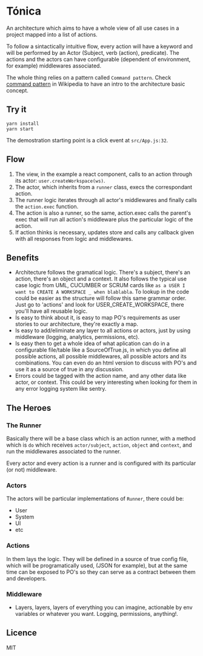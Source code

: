 # Tónica

An architecture which aims to have a whole view of all use cases in a project mapped into a list of actions.

To follow a sintactically intuitive flow, every action will have a keyword and will be performed by an Actor (Subject, verb (action), predicate). The actions and the actors can have configurable (dependent of environment, for example) middlewares associated.

The whole thing relies on a pattern called `Command pattern`. Check [command pattern](https://en.wikipedia.org/wiki/Command_pattern) in Wikipedia to have an intro to the architecture basic concept.

## Try it
```
yarn install
yarn start
```

The demostration starting point is a click event at `src/App.js:32`.

## Flow

1. The view, in the example a react component, calls to an action through its actor: `user.createWorkspace(ws)`.
2. The actor, which inherits from a `runner` class, execs the correspondant action.
3. The runner logic iterates through all actor's middlewares and finally calls the `action.exec` function.
4. The action is also a runner, so the same, action.exec calls the parent's exec that will run all action's middleware plus the particular logic of the action.
5. If action thinks is necessary, updates store and calls any callback given with all responses from logic and middlewares.

## Benefits

- Architecture follows the gramatical logic. There's a subject, there's an action, there's an object and a context. It also follows the typical use case logic from UML, CUCUMBER or SCRUM cards like `as a USER I want to CREATE A WORKSPACE _ when blablabla`. To lookup in the code could be easier as the structure will follow this same grammar order. Just go to 'actions' and look for USER_CREATE_WORKSPACE, there you'll have all reusable logic.
- Is easy to think about it, is easy to map PO's requirements as user stories to our architecture, they're exactly a map.
- Is easy to add/eliminate any layer to all actions or actors, just by using middleware (logging, analytics, permissions, etc).
- Is easy then to get a whole idea of what aplication can do in a configurable file/table like a SourceOfTrue.js, in which you define all possible actions, all possible middlewares, all possible actors and its combinations. You can even do an html version to discuss with PO's and use it as a source of true in any discussion.
- Errors could be tagged with the action name, and any other data like actor, or context. This could be very interesting when looking for them in any error logging system like sentry.

## The Heroes
### The Runner
Basically there will be a base class which is an action runner, with a method which is `do` which receives `actor/subject`, `action`, `object` and `context`, and run the middlewares associated to the runner.

Every actor and every action is a runner and is configured with its particular (or not) middleware.

### Actors
The actors will be particular implementations of `Runner`, there could be:

- User
- System
- UI
- etc

### Actions
In them lays the logic. They will be defined in a source of true config file, which will be programatically used, (JSON for example), but at the same time can be exposed to PO's so they can serve as a contract between them and developers.

### Middleware
- Layers, layers, layers of everything you can imagine, actionable by env variables or whatever you want. Logging, permissions, anything!.

## Licence

MIT
